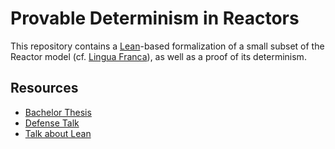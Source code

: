 # Provable Determinism in Reactors

This repository contains a [Lean](https://github.com/leanprover-community/lean)-based formalization of a small subset of the Reactor model (cf. [Lingua Franca](https://github.com/icyphy/lingua-franca)), as well as a proof of its determinism.

## Resources

* [Bachelor Thesis](https://github.com/marcusrossel/bachelor-thesis-text/blob/main/Main/Main.pdf)
* [Defense Talk](https://github.com/marcusrossel/bachelors-thesis-defense/blob/main/talk.pdf)
* [Talk about Lean](https://github.com/marcusrossel/lean-talk/blob/main/talk.pdf)
